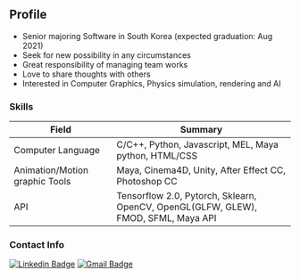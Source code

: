 ## Profile
- Senior majoring Software in South Korea (expected graduation: Aug 2021)
- Seek for new possibility in any circumstances  
- Great responsibility of managing team works    
- Love to share thoughts with others 
- Interested in Computer Graphics, Physics simulation, rendering and AI

### Skills
<link rel="stylesheet" href="profile-css.css">
<table class="tg">
<thead>
  <tr>
    <th class="tg-ysfy">Field</th>
    <th class="tg-ysfy">Summary</th>
  </tr>
</thead>
<tbody>
  <tr>
    <td class="tg-xcht">Computer Language</td>
    <td class="tg-xcht">C/C++,  Python,  Javascript, MEL, Maya python, HTML/CSS</td>
  </tr>
  <tr>
    <td class="tg-xcht">Animation/Motion graphic Tools</td>
    <td class="tg-xcht">Maya, Cinema4D, Unity, After Effect CC, Photoshop CC</td>
  </tr>
  <tr>
    <td class="tg-0lax">API </td>
    <td class="tg-0lax">Tensorflow 2.0, Pytorch, Sklearn, OpenCV, OpenGL(GLFW, GLEW), FMOD, SFML, Maya API</td>
  </tr>
</tbody>
</table>

### Contact Info
[![Linkedin Badge](https://img.shields.io/badge/-LinkedIn-blue?style=flat-square&logo=Linkedin&logoColor=white&link=https://www.linkedin.com/in/seong-yun-byeon-8183a8113/)](https://www.linkedin.com/in/ameliacode007)
[![Gmail Badge](https://img.shields.io/badge/Gmail-d14836?style=flat-square&logo=Gmail&logoColor=white&link=mailto:snugyun01@gmail.com)](mailto:melisdiary@gmail.com)

